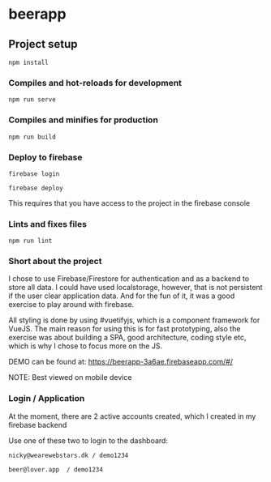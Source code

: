 # beerapp

## Project setup
```
npm install
```

### Compiles and hot-reloads for development
```
npm run serve
```

### Compiles and minifies for production
```
npm run build
```

### Deploy to firebase
```
firebase login
```

```
firebase deploy
```

This requires that you have access to the project in the firebase console

### Lints and fixes files
```
npm run lint
```

### Short about the project
I chose to use Firebase/Firestore for authentication and as a backend to store all data. 
I could have used localstorage, however, that is not persistent if the user clear application data.
And for the fun of it, it was a good exercise to play around with firebase. 

All styling is done by using #vuetifyjs, which is a component framework for VueJS. 
The main reason for using this is for fast prototyping, also the exercise was about building a SPA, good architecture, coding style etc, which is why I chose to focus more on the JS.

DEMO can be found at: https://beerapp-3a6ae.firebaseapp.com/#/

NOTE: Best viewed on mobile device

### Login / Application
At the moment, there are 2 active accounts created, which I created in my firebase backend

Use one of these two to login to the dashboard:
```
nicky@wearewebstars.dk / demo1234
```
```
beer@lover.app  / demo1234
```


